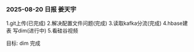 ### 2025-08-20 日报 姜天宇

1.git上传(已完成)
2.解决配置文件问题(完成)
3.读取kafka分流(完成)
4.hbase建表 写dim(进行中)
5.看硅谷视频


 目标:
dim 完成


 